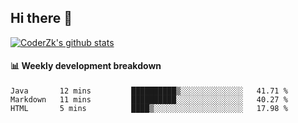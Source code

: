 ## Hi there 👋

[![CoderZk's github stats](https://github-readme-stats.vercel.app/api?username=zhoukuo123&show_icons=true&count_private=true)](https://github.com/anuraghazra/github-readme-stats)

#### :bar_chart: Weekly development breakdown

<!--START_SECTION:waka-->
```text
Java       12 mins         ██████████▒░░░░░░░░░░░░░░   41.71 % 
Markdown   11 mins         ██████████░░░░░░░░░░░░░░░   40.27 % 
HTML       5 mins          ████▒░░░░░░░░░░░░░░░░░░░░   17.98 % 
```
<!--END_SECTION:waka-->

